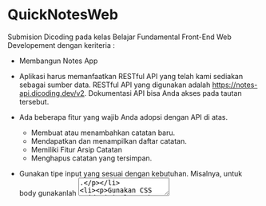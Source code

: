 # QuickNotesWeb
Submision Dicoding pada kelas  Belajar Fundamental Front-End Web Developement dengan keriteria :  

* Membangun Notes App
* Aplikasi harus memanfaatkan RESTful API yang telah kami sediakan sebagai sumber data. RESTful API yang digunakan adalah https://notes-api.dicoding.dev/v2. Dokumentasi API bisa Anda akses pada tautan tersebut.

* Ada beberapa fitur yang wajib Anda adopsi dengan API di atas.
  * Membuat atau menambahkan catatan baru.
  * Mendapatkan dan menampilkan daftar catatan.
  * Memiliki Fitur Arsip Catatan
  * Menghapus catatan yang tersimpan.

* Gunakan tipe input yang sesuai dengan kebutuhan. Misalnya, untuk body gunakanlah <textarea>.
* Gunakan CSS Grid minimal untuk menyusun layout dari daftar catatan yang ditampilkan. Untuk hal lain, Anda bisa menggunakan CSS Grid, Flexbox, atau teknik lainnya.
* Minimal terdapat tiga penerapan custom element pada aplikasi yang Anda buat. Anda boleh menggunakan custom element pada komponen UI mana pun, misalnya item catatan, app bar, input catatan, dan lainnya.
* Menampilkan Feedback Saat Terjadi Error
* Menerapkan Prettier sebagai Code Formatter
* Menggunakan webpack sebagai Module Bundler
* Menggunakan Fetch API untuk melakukan Asynchronous JavaScript Request dalam berinteraksi dengan API https://notes-api.dicoding.dev/v2.
* Memiliki Indikator Loading
